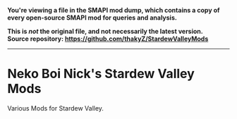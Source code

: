 **You're viewing a file in the SMAPI mod dump, which contains a copy of every open-source SMAPI mod
for queries and analysis.**

**This is _not_ the original file, and not necessarily the latest version.**  
**Source repository: https://github.com/thakyZ/StardewValleyMods**

----

# Neko Boi Nick's Stardew Valley Mods

Various Mods for Stardew Valley.
